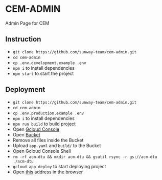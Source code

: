 # CEM-ADMIN

Admin Page for CEM

## Instruction

- `git clone https://github.com/sunway-team/cem-admin.git`
- `cd cem-admin`
- `cp .env.development.example .env`
- `npm i` to install dependencies
- `npm start` to start the project

## Deployment

- `git clone https://github.com/sunway-team/cem-admin.git`
- `cd cem-admin`
- `cp .env.production.example .env`
- `npm i` to install dependencies
- `npm run build` to build project
- Open [Gcloud Console](https://console.cloud.google.com/home/dashboard?project=acm-dtu)
- Open [Bucket](https://console.cloud.google.com/storage/browser/acm-dtu?project=acm-dtu)
- Remove all files inside the Bucket
- Upload `app.yaml` and `build/` to the Bucket
- Open Gcloud Console Shell
- `rm -rf acm-dtu && mkdir acm-dtu && gsutil rsync -r gs://acm-dtu ./acm-dtu`
- `gcloud app deploy` to start deploying project
- Open [this](http://acm-dtu.appspot.com) address in the browser 
